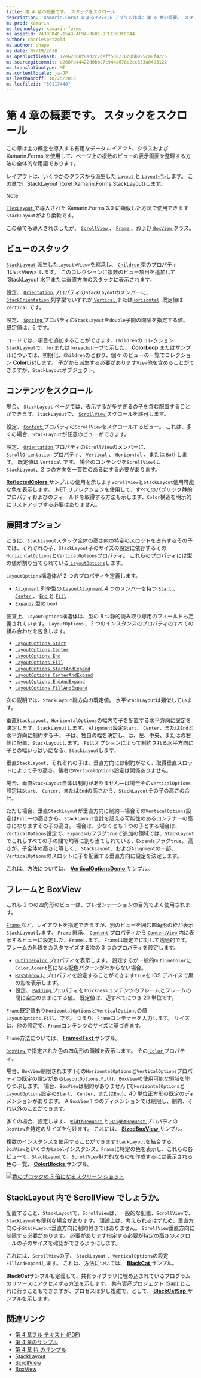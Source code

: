 ```yaml
---
title: 第 4 章の概要です。 スタックをスクロール
description: 'Xamarin.Forms によるモバイル アプリの作成: 第 4 章の概要。 スタックをスクロール'
ms.prod: xamarin
ms.technology: xamarin-forms
ms.assetid: 7A39FD4F-15AD-4F94-960E-9FEEB63FFD44
author: charlespetzold
ms.author: chape
ms.date: 07/19/2018
ms.openlocfilehash: 17e62d68f8ad2c7deff500216c0bb095ca8f4275
ms.sourcegitcommit: e268fd44422d0bbc7c944a678e2cc633a0493122
ms.translationtype: MT
ms.contentlocale: ja-JP
ms.lasthandoff: 10/25/2018
ms.locfileid: "50117448"
---
```

# <a name="summary-of-chapter-4-scrolling-the-stack"></a>第 4 章の概要です。 スタックをスクロール

この章は主の概念を導入する有用なデータ*レイアウト*、クラスおよび Xamarin.Forms を使用して、ページ上の複数のビューの表示画面を整理する方法の全体的な用語であります。

レイアウトは、いくつかのクラスから派生した[ `Layout` ](xref:Xamarin.Forms.Layout)と[ `Layout<T>`](xref:Xamarin.Forms.Layout`1)します。 この章で[ `StackLayout`](xref:Xamarin.Forms.StackLayout)します。

> [!NOTE]
> [ `FlexLayout` ](~/xamarin-forms/user-interface/layouts/flex-layout.md)で導入された Xamarin.Forms 3.0 に類似した方法で使用できます`StackLayout`がより柔軟です。

この章でも導入されましたが、 [ `ScrollView` ](xref:Xamarin.Forms.ScrollView)、 [ `Frame` ](xref:Xamarin.Forms.Frame)、および[ `BoxView` ](xref:Xamarin.Forms.BoxView)クラス。

## <a name="stacks-of-views"></a>ビューのスタック

[`StackLayout`](xref:Xamarin.Forms.StackLayout) 派生した`Layout<View>`を継承し、 [ `Children` ](xref:Xamarin.Forms.Layout`1)型のプロパティ`IList<View>`します。 このコレクションに複数のビュー項目を追加して`StackLayout`水平または垂直方向のスタックに表示されます。

設定、 [ `Orientation` ](xref:Xamarin.Forms.StackLayout.Orientation)プロパティの`StackLayout`のメンバーに、 [ `StackOrientation` ](xref:Xamarin.Forms.StackOrientation)列挙型でいずれか[ `Vertical` ](xref:Xamarin.Forms.StackOrientation.Vertical)または[`Horizontal`](xref:Xamarin.Forms.StackOrientation.Horizontal). 既定値は `Vertical` です。

設定、 [ `Spacing` ](xref:Xamarin.Forms.StackLayout.Spacing)プロパティの`StackLayout`を`double`子間の間隔を指定する値。 既定値は、6 です。

コードでは、項目を追加することができます、`Children`のコレクション`StackLayout`で、`for`または`foreach`ループで示した、 [ **ColorLoop** ](https://github.com/xamarin/xamarin-forms-book-samples/tree/master/Chapter04/ColorLoop)またはサンプルについては、初期化、`Children`のとおり、個々 のビューの一覧でコレクション[ **ColorList**](https://github.com/xamarin/xamarin-forms-book-samples/tree/master/Chapter04/ColorList)します。 子がから派生する必要があります`View`他を含めることができますが、`StackLayout`オブジェクト。

## <a name="scrolling-content"></a>コンテンツをスクロール

場合、 `StackLayout`  ページでは、表示するが多すぎるの子を含む配置することができます、`StackLayout`で、 [ `ScrollView` ](xref:Xamarin.Forms.ScrollView)スクロールを許可します。

設定、 [ `Content` ](xref:Xamarin.Forms.ScrollView.Content)プロパティの`ScrollView`をスクロールするビュー。 これは、多くの場合、`StackLayout`が任意のビューができます。

設定、 [ `Orientation` ](xref:Xamarin.Forms.ScrollView.Orientation)プロパティの`ScrollView`のメンバーに、 [ `ScrollOrientation` ](xref:Xamarin.Forms.ScrollOrientation)プロパティ、 [ `Vertical` ](xref:Xamarin.Forms.ScrollOrientation.Vertical)、 [ `Horizontal` ](xref:Xamarin.Forms.ScrollOrientation.Horizontal)、または[ `Both`](xref:Xamarin.Forms.ScrollOrientation.Both)します。 既定値は `Vertical` です。 場合のコンテンツを`ScrollView`は、 `StackLayout`、2 つの方向を一貫性のあるにする必要があります。

[ **ReflectedColors** ](https://github.com/xamarin/xamarin-forms-book-samples/tree/master/Chapter04/ReflectedColors)サンプルの使用を示します`ScrollView`と`StackLayout`使用可能な色を表示します。 .NET リフレクションを使用して、すべてのパブリック静的プロパティおよびのフィールドを取得する方法も示します、`Color`構造を明示的にリストアップする必要はありません。

## <a name="the-expands-option"></a>展開オプション

ときに、`StackLayout`スタック全体の高さ内の特定のスロットを占有するその子では、それぞれの子、`StackLayout`子のサイズの設定に依存するその`HorizontalOptions`と`VerticalOptions`プロパティ。 これらのプロパティには型の値が割り当てられている[ `LayoutOptions`](http://developer.xamstage.com/api/type/Xamarin.Forms.LayoutOptions/)します。

`LayoutOptions`構造体が 2 つのプロパティを定義します。

- [`Alignment`](xref:Xamarin.Forms.LayoutOptions.Alignment) 列挙型の[ `LayoutAlignment` ](xref:Xamarin.Forms.LayoutAlignment) 4 つのメンバーを持つ[ `Start` ](xref:Xamarin.Forms.LayoutAlignment.Start)、 [ `Center` ](xref:Xamarin.Forms.LayoutAlignment.Center)、 [ `End` ](xref:Xamarin.Forms.LayoutAlignment.End)と [`Fill`](xref:Xamarin.Forms.LayoutAlignment.Fill)
- [`Expands`](xref:Xamarin.Forms.LayoutOptions.Expands) 型の `bool`

便宜上、`LayoutOptions`構造体は、型の 8 つ静的読み取り専用のフィールドも定義されています。 `LayoutOptions` 、2 つのインスタンスのプロパティのすべての組み合わせを包含します。

- [`LayoutOptions.Start`](xref:Xamarin.Forms.LayoutOptions.Start)
- [`LayoutOptions.Center`](xref:Xamarin.Forms.LayoutOptions.Center)
- [`LayoutOptions.End`](xref:Xamarin.Forms.LayoutOptions.End)
- [`LayoutOptions.Fill`](xref:Xamarin.Forms.LayoutOptions.Fill)
- [`LayoutOptions.StartAndExpand`](xref:Xamarin.Forms.LayoutOptions.StartAndExpand)
- [`LayoutOptions.CenterAndExpand`](xref:Xamarin.Forms.LayoutOptions.CenterAndExpand)
- [`LayoutOptions.EndAndExpand`](xref:Xamarin.Forms.LayoutOptions.EndAndExpand)
- [`LayoutOptions.FillAndExpand`](xref:Xamarin.Forms.LayoutOptions.FillAndExpand)

次の説明では、`StackLayout`縦方向の既定値。 水平`StackLayout`は類似しています。

垂直`StackLayout`、`HorizontalOptions`の幅内で子を配置する水平方向に設定を決定します、`StackLayout`します。 `Alignment`設定`Start`、 `Center`、または`End`と水平方向に制約する子。 子は、独自の幅を決定し、は、左、中央、またはの右側に配置、`StackLayout`します。 `Fill`オプションによって制約される水平方向に子との幅いっぱいになる、`StackLayout`します。

垂直`StackLayout`、それぞれの子は、垂直方向には制約がなく、取得垂直スロットによって子の高さ、後者の`VerticalOptions`設定は関係ありません。

場合、垂直`StackLayout`自体は制約がありません&mdash;は場合その`VerticalOptions`設定は`Start`、 `Center`、または`End`の高さから、`StackLayout`その子の高さの合計。

ただし場合、垂直`StackLayout`が垂直方向に制約&mdash;場合その`VerticalOptions`設定は`Fill`&mdash;の高さから、`StackLayout`合計を超える可能性のあるコンテナーの高さになりますその子の高さ。 場合は、少なくとも 1 つの子とする場合は、`VerticalOptions`設定で、`Expands`のフラグ`true`で追加の領域では、`StackLayout`でこれらすべての子の間で均等に割り当てられている、`Expands`フラグ`true`。 高さが、子全体の高さに等しく、 `StackLayout`、および`Alignment`の一部、`VerticalOptions`のスロットに子を配置する垂直方向に設定を決定します。

これは、方法については、 [ **VerticalOptionsDemo** ](https://github.com/xamarin/xamarin-forms-book-samples/tree/master/Chapter04/VerticalOptionsDemo)サンプル。

## <a name="frame-and-boxview"></a>フレームと BoxView

これら 2 つの四角形のビューは、プレゼンテーションの目的でよく使用されます。

[ `Frame` ](xref:Xamarin.Forms.Frame)など、レイアウトを指定できますが、別のビューを囲む四角形の枠が表示`StackLayout`します。 `Frame` 継承、 [ `Content` ](xref:Xamarin.Forms.ContentView.Content)プロパティから[ `ContentView` ](xref:Xamarin.Forms.ContentView)内に表示するビューに設定した、`Frame`します。 `Frame`は既定でに対して透過的です。 フレームの外観をカスタマイズする次の 3 つのプロパティを設定します。

- [ `OutlineColor` ](xref:Xamarin.Forms.Frame.OutlineColor)プロパティを表示します。 設定するが一般的`OutlineColor`に`Color.Accent`基になる配色パターンがわからない場合。
- [ `HasShadow` ](xref:Xamarin.Forms.Frame.HasShadow)にプロパティを設定することができます`true`を iOS デバイスで黒の影を表示します。
- 設定、 [ `Padding` ](xref:Xamarin.Forms.Layout.Padding)プロパティを`Thickness`コンテンツのフレームとフレームの間に空白のままにする値。 既定値は、辺すべてにつき 20 単位です。

`Frame`既定値あり`HorizontalOptions`と`VerticalOptions`の値`LayoutOptions.Fill`、です。 つまり、`Frame`コンテナーを入力します。 サイズは、他の設定で、`Frame`コンテンツのサイズに基づきます。

`Frame`方法については、 [ **FramedText** ](https://github.com/xamarin/xamarin-forms-book-samples/tree/master/Chapter04/FramedText)サンプル。

[ `BoxView` ](xref:Xamarin.Forms.BoxView)で指定された色の四角形の領域を表示します。 その[ `Color` ](xref:Xamarin.Forms.BoxView.Color)プロパティ。

場合、`BoxView`制限されます (その`HorizontalOptions`と`VerticalOptions`プロパティの既定の設定がある`LayoutOptions.Fill`)、`BoxView`の使用可能な領域を塗りつぶします。 場合、`BoxView`は制約がありません (で`HorizontalOptions`と`LayoutOptions`設定の`Start`、 `Center`、または`End`)、40 単位正方形の既定のディメンションがあります。 A `BoxView` 1 つのディメンションでは制限し、制約、それ以外のことができます。

多くの場合、設定します、 [ `WidthRequest` ](xref:Xamarin.Forms.VisualElement.WidthRequest)と[ `HeightRequest` ](xref:Xamarin.Forms.VisualElement.HeightRequest)プロパティの`BoxView`を特定のサイズを付けます。 これには、 [ **SizedBoxView** ](https://github.com/xamarin/xamarin-forms-book-samples/tree/master/Chapter04/SizedBoxView)サンプル。

複数のインスタンスを使用することができます`StackLayout`を結合する、`BoxView`といくつか`Label`インスタンス、`Frame`に特定の色を表示し、これらの各ビューで、`StackLayout`で、`ScrollView`魅力的なものを作成するには表示される色の一覧、 [ **ColorBlocks** ](https://github.com/xamarin/xamarin-forms-book-samples/tree/master/Chapter04/ColorBlocks)サンプル。

[![色のブロックの 3 倍になるスクリーン ショット](images/ch04fg11-small.png "一覧の色")](images/ch04fg11-large.png#lightbox "色の一覧")

## <a name="a-scrollview-in-a-stacklayout"></a>StackLayout 内で ScrollView でしょうか。

配置すること、`StackLayout`で、`ScrollView`は、一般的な配置、`ScrollView`で、`StackLayout`も便利な場合があります。 理論上は、考えられるはずため、垂直方向の子`StackLayout`垂直方向に制約付きではありません。 `ScrollView`垂直方向に制限する必要があります。 必要があります指定する必要が特定の高さのスクロールの子のサイズを確認ができるようにします。

これには、`ScrollView`の子、 `StackLayout` 、`VerticalOptions`の設定`FillAndExpand`します。 これは、方法については、 [ **BlackCat** ](https://github.com/xamarin/xamarin-forms-book-samples/tree/master/Chapter04/BlackCat)サンプル。

**BlackCat**サンプルも定義して、共有ライブラリに埋め込まれているプログラムのリソースにアクセスする方法を示します。 共有資産プロジェクト (Sap) とこれに行うこともできますが、プロセスは少し複雑で、として、 [ **BlackCatSap** ](https://github.com/xamarin/xamarin-forms-book-samples/tree/master/Chapter04/BlackCatSap)サンプルを示します。



## <a name="related-links"></a>関連リンク

- [第 4 章フル テキスト (PDF)](https://download.xamarin.com/developer/xamarin-forms-book/XamarinFormsBook-Ch04-Apr2016.pdf)
- [第 4 章のサンプル](https://github.com/xamarin/xamarin-forms-book-samples/tree/master/Chapter04)
- [第 4 章 f# のサンプル](https://github.com/xamarin/xamarin-forms-book-samples/tree/master/Chapter04/FS)
- [StackLayout](~/xamarin-forms/user-interface/layouts/stack-layout.md)
- [ScrollView](~/xamarin-forms/user-interface/layouts/scroll-view.md)
- [BoxView](~/xamarin-forms/user-interface/boxview.md)
